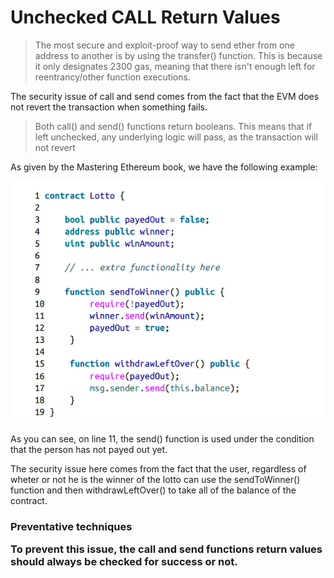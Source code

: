 # Unchecked CALL Return Values

> The most secure and exploit-proof way to send ether from one address to another is by using the transfer() function. This is because it only designates 2300 gas, meaning that there isn't enough left for reentrancy/other function executions.

The security issue of call and send comes from the fact that the EVM does not revert the transaction when something fails. 

> Both call() and send() functions return booleans. This means that if left unchecked, any underlying logic will pass, as the transaction will not revert

As given by the Mastering Ethereum book, we have the following example:

![1680379750420](image/UncheckedCALLReturnValues/1680379750420.png)

As you can see, on line 11, the send() function is used under the condition that the person has not payed out yet. 

The security issue here comes from the fact that the user, regardless of wheter or not he is the winner of the lotto can use the sendToWinner() function and then withdrawLeftOver() to take all of the balance of the contract.

<h3> Preventative techniques

To prevent this issue, the call and send functions return values should always be checked for success or not.
